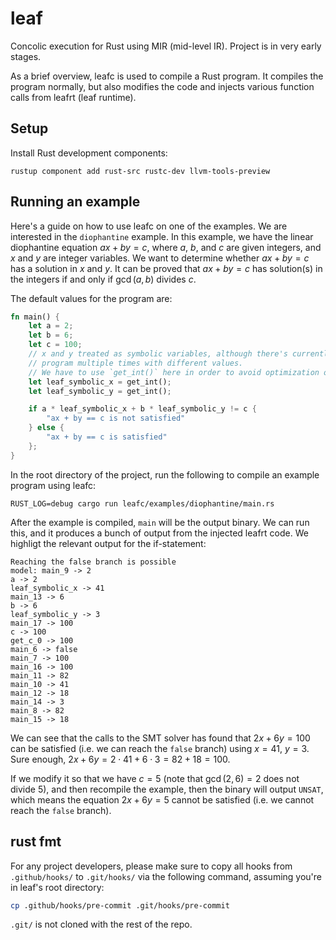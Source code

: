 # leaf

Concolic execution for Rust using MIR (mid-level IR). Project is in very early stages.

As a brief overview, leafc is used to compile a Rust program. It compiles the program normally, but
also modifies the code and injects various function calls from leafrt (leaf runtime).

## Setup

Install Rust development components:

``` 
rustup component add rust-src rustc-dev llvm-tools-preview 
```

## Running an example

Here's a guide on how to use leafc on one of the examples. We are interested in the `diophantine`
example.  In this example, we have the linear diophantine equation $ax + by = c$, where $a$, $b$,
and $c$ are given integers, and $x$ and $y$ are integer variables. We want to determine whether
$ax + by = c$ has a solution in $x$ and $y$. It can be proved that $ax + by = c$ has solution(s)
in the integers if and only if $\gcd(a,b)$ divides $c$.

The default values for the program are:

```rust 
fn main() {
    let a = 2;
    let b = 6;
    let c = 100;
    // x and y treated as symbolic variables, although there's currently no code to run this
    // program multiple times with different values.
    // We have to use `get_int()` here in order to avoid optimization of the if-statement below.
    let leaf_symbolic_x = get_int();
    let leaf_symbolic_y = get_int();

    if a * leaf_symbolic_x + b * leaf_symbolic_y != c {
        "ax + by == c is not satisfied"
    } else {
        "ax + by == c is satisfied"
    };
}
```

In the root directory of the project, run the following to compile an example program using leafc:

``` 
RUST_LOG=debug cargo run leafc/examples/diophantine/main.rs 
```

After the example is compiled, `main` will be the output binary. We can run this, and it produces a
bunch of output from the injected leafrt code. We highligt the relevant output for the if-statement:

```
Reaching the false branch is possible
model: main_9 -> 2
a -> 2
leaf_symbolic_x -> 41
main_13 -> 6
b -> 6
leaf_symbolic_y -> 3
main_17 -> 100
c -> 100
get_c_0 -> 100
main_6 -> false
main_7 -> 100
main_16 -> 100
main_11 -> 82
main_10 -> 41
main_12 -> 18
main_14 -> 3
main_8 -> 82
main_15 -> 18
```

We can see that the calls to the SMT solver has found that $2x+6y=100$ can be satisfied (i.e. we can
reach the `false` branch) using $x = 41$, $y=3$. Sure enough, $2x+6y = 2\cdot41 + 6\cdot3 = 82 + 18 = 100$.

If we modify it so that we have $c = 5$ (note that $\gcd(2, 6) = 2$ does not divide $5$), and then
recompile the example, then the binary will output `UNSAT`, which means the equation $2x+6y=5$
cannot be satisfied (i.e. we cannot reach the `false` branch).

## rust fmt

For any project developers, please make sure to copy all hooks from `.github/hooks/` to `.git/hooks/` via the following command, assuming you're in leaf's root directory:

```sh
cp .github/hooks/pre-commit .git/hooks/pre-commit
```

`.git/` is not cloned with the rest of the repo.